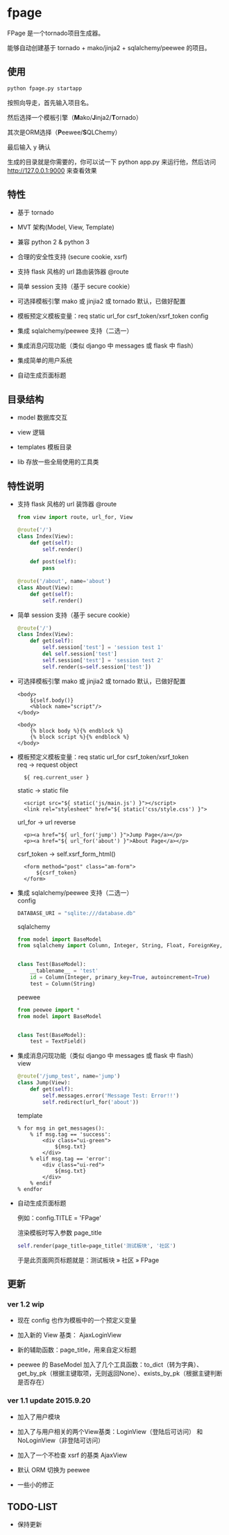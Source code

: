 # fpage

FPage 是一个tornado项目生成器。

能够自动创建基于 tornado + mako/jinja2 + sqlalchemy/peewee 的项目。


## 使用

```bash
python fpage.py startapp
```

按照向导走，首先输入项目名。

然后选择一个模板引擎（**M**ako/**J**inja2/**T**ornado）

其次是ORM选择（**P**eewee/**S**QLChemy）

最后输入 y 确认

生成的目录就是你需要的，你可以试一下 python app.py 来运行他，然后访问 http://127.0.0.1:9000 来查看效果


## 特性

* 基于 tornado 

* MVT 架构(Model, View, Template)

* 兼容 python 2 & python 3

* 合理的安全性支持 (secure cookie, xsrf)

* 支持 flask 风格的 url 路由装饰器 @route

* 简单 session 支持（基于 secure cookie）  

* 可选择模板引擎 mako 或 jinjia2 或 tornado 默认，已做好配置  

* 模板预定义模板变量：req static url_for csrf_token/xsrf_token config  

* 集成 sqlalchemy/peewee 支持（二选一）  

* 集成消息闪现功能（类似 django 中 messages 或 flask 中 flash）  

* 集成简单的用户系统

* 自动生成页面标题

## 目录结构

* model 数据库交互

* view 逻辑

* templates 模板目录

* lib 存放一些全局使用的工具类


## 特性说明

* 支持 flask 风格的 url 装饰器 @route
  ```python
  from view import route, url_for, View
  
  @route('/')
  class Index(View):
      def get(self):
          self.render()
  
      def post(self):
          pass
          
  @route('/about', name='about')
  class About(View):
      def get(self):
          self.render()

  ```

* 简单 session 支持（基于 secure cookie）  
  ```python
  @route('/')
  class Index(View):
      def get(self):
          self.session['test'] = 'session test 1'
          del self.session['test']
          self.session['test'] = 'session test 2'
          self.render(s=self.session['test'])
  ```
  
* 可选择模板引擎 mako 或 jinjia2 或 tornado 默认，已做好配置  
  ```mako
  <body>
      ${self.body()}
      <%block name="script"/>
  </body>
  ```
  ```jinja
  <body>
      {% block body %}{% endblock %}
      {% block script %}{% endblock %}
  </body>
  ```

* 模板预定义模板变量：req static url_for csrf_token/xsrf_token  
  req -> request object
  ```mako
    ${ req.current_user }
  ```
  static -> static file
  ```mako
    <script src="${ static('js/main.js') }"></script>
    <link rel="stylesheet" href="${ static('css/style.css') }">
  ```
  url_for -> url reverse
  ```mako
    <p><a href="${ url_for('jump') }">Jump Page</a></p>
    <p><a href="${ url_for('about') }">About Page</a></p>
  ```
  csrf_token -> self.xsrf_form_html()
  ```mako
    <form method="post" class="am-form">
        ${csrf_token}
    </form>
  ```

* 集成 sqlalchemy/peewee 支持（二选一）  
  config
  ```python
  DATABASE_URI = "sqlite:///database.db"
  ```
  sqlalchemy
  ```python
  from model import BaseModel
  from sqlalchemy import Column, Integer, String, Float, ForeignKey, Boolean
  
  
  class Test(BaseModel):
      __tablename__ = 'test'
      id = Column(Integer, primary_key=True, autoincrement=True)
      test = Column(String)
  ```
  peewee
  ```python
  from peewee import *
  from model import BaseModel
  
  
  class Test(BaseModel):
      test = TextField()
  ```

* 集成消息闪现功能（类似 django 中 messages 或 flask 中 flash）  
  view
  ```python
  @route('/jump_test', name='jump')
  class Jump(View):
      def get(self):
          self.messages.error('Message Test: Error!!')
          self.redirect(url_for('about'))
  ```
  template
  ```mako
  % for msg in get_messages():
      % if msg.tag == 'success':
          <div class="ui-green">
              ${msg.txt}
          </div>
      % elif msg.tag == 'error':
          <div class="ui-red">
              ${msg.txt}
          </div>
      % endif
  % endfor
  ```

* 自动生成页面标题

  例如：config.TITLE = 'FPage'
  
  渲染模板时写入参数 page_title
  ```python
  self.render(page_title=page_title('测试板块', '社区')
  ```
  
  于是此页面网页标题就是：测试板块 » 社区 » FPage
  
  
  
## 更新

### ver 1.2 wip

* 现在 config 也作为模板中的一个预定义变量

* 加入新的 View 基类： AjaxLoginView

* 新的辅助函数：page_title，用来自定义标题

* peewee 的 BaseModel 加入了几个工具函数：to_dict（转为字典）、get_by_pk（根据主键取项，无则返回None）、exists_by_pk（根据主键判断是否存在）


### ver 1.1 update 2015.9.20

* 加入了用户模块

* 加入了与用户相关的两个View基类：LoginView（登陆后可访问） 和 NoLoginView（非登陆可访问）

* 加入了一个不检查 xsrf 的基类 AjaxView

* 默认 ORM 切换为 peewee

* 一些小的修正

## TODO-LIST

* 保持更新
